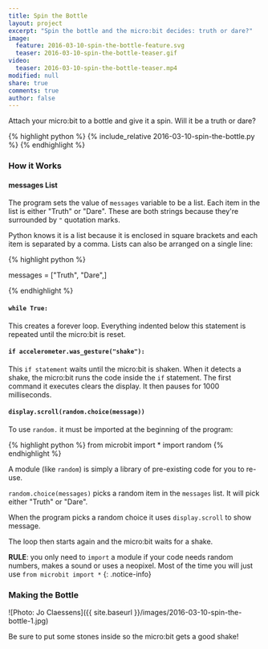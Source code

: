 ```yaml
---
title: Spin the Bottle
layout: project
excerpt: "Spin the bottle and the micro:bit decides: truth or dare?"
image:
  feature: 2016-03-10-spin-the-bottle-feature.svg
  teaser: 2016-03-10-spin-the-bottle-teaser.gif
video:
  teaser: 2016-03-10-spin-the-bottle-teaser.mp4
modified: null
share: true
comments: true
author: false
---
```


Attach your micro:bit to a bottle and give it a spin. Will it be a truth or dare?

{% highlight python %} {% include_relative 2016-03-10-spin-the-bottle.py %} {% endhighlight %}

### How it Works

#### messages List

The program sets the value of `messages` variable to be a list. Each item in the list is either "Truth" or "Dare". These are both strings because they're surrounded by `"` quotation marks. 

Python knows it is a list because it is enclosed in square brackets and each item is separated by a comma. Lists can also be arranged on a single line:

{% highlight python %}

messages = ["Truth", "Dare",]

{% endhighlight %}

#### `while True:`

This creates a forever loop. Everything indented below this statement is repeated until the micro:bit is reset.

#### `if accelerometer.was_gesture("shake"):`

This `if statement` waits until the micro:bit is shaken. When it detects a shake, the micro:bit runs the code inside the `if` statement. The first command it executes clears the display. It then pauses for 1000 milliseconds.

#### `display.scroll(random.choice(message))`

To use `random.` it must be imported at the beginning of the program:

{% highlight python %}
from microbit import *
import random
{% endhighlight %}

A module (like `random`) is simply a library of pre-existing code for you to
re-use.

`random.choice(messages)` picks a random item in the `messages` list. It will pick either "Truth" or "Dare".

When the program picks a random choice it uses `display.scroll` to show message.

The loop then starts again and the micro:bit waits for a shake.

**RULE**: you only need to `import` a module if your code needs random numbers, makes a sound or uses a neopixel. Most of the time you will just use `from microbit import *`
{: .notice-info}

### Making the Bottle

![Photo: Jo Claessens]({{ site.baseurl }}/images/2016-03-10-spin-the-bottle-1.jpg)

Be sure to put some stones inside so the micro:bit gets a good shake!
